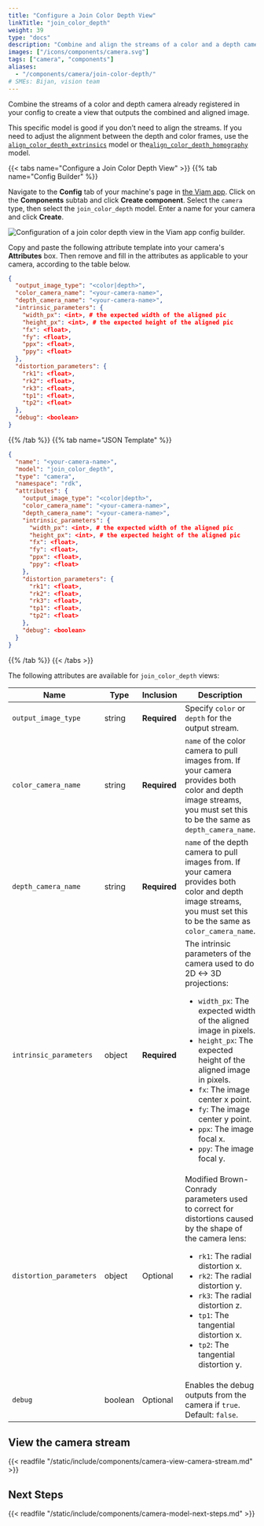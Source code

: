 ```yaml
---
title: "Configure a Join Color Depth View"
linkTitle: "join_color_depth"
weight: 39
type: "docs"
description: "Combine and align the streams of a color and a depth camera."
images: ["/icons/components/camera.svg"]
tags: ["camera", "components"]
aliases:
  - "/components/camera/join-color-depth/"
# SMEs: Bijan, vision team
---
```


Combine the streams of a color and depth camera already registered in your config to create a view that outputs the combined and aligned image.

This specific model is good if you don’t need to align the streams.
If you need to adjust the alignment between the depth and color frames, use the [`align_color_depth_extrinsics`](../align-color-depth-extrinsics/) model or the[`align_color_depth_homography`](../align-color-depth-homography/) model.

{{< tabs name="Configure a Join Color Depth View" >}}
{{% tab name="Config Builder" %}}

Navigate to the **Config** tab of your machine's page in [the Viam app](https://app.viam.com).
Click on the **Components** subtab and click **Create component**.
Select the `camera` type, then select the `join_color_depth` model.
Enter a name for your camera and click **Create**.

![Configuration of a join color depth view in the Viam app config builder.](/components/camera/configure-join-color-depth.png)

Copy and paste the following attribute template into your camera's **Attributes** box.
Then remove and fill in the attributes as applicable to your camera, according to the table below.

```json {class="line-numbers linkable-line-numbers"}
{
  "output_image_type": "<color|depth>",
  "color_camera_name": "<your-camera-name>",
  "depth_camera_name": "<your-camera-name>",
  "intrinsic_parameters": {
    "width_px": <int>, # the expected width of the aligned pic
    "height_px": <int>, # the expected height of the aligned pic
    "fx": <float>,
    "fy": <float>,
    "ppx": <float>,
    "ppy": <float>
  },
  "distortion_parameters": {
    "rk1": <float>,
    "rk2": <float>,
    "rk3": <float>,
    "tp1": <float>,
    "tp2": <float>
  },
  "debug": <boolean>
}
```

{{% /tab %}}
{{% tab name="JSON Template" %}}

```json {class="line-numbers linkable-line-numbers"}
{
  "name": "<your-camera-name>",
  "model": "join_color_depth",
  "type": "camera",
  "namespace": "rdk",
  "attributes": {
    "output_image_type": "<color|depth>",
    "color_camera_name": "<your-camera-name>",
    "depth_camera_name": "<your-camera-name>",
    "intrinsic_parameters": {
      "width_px": <int>, # the expected width of the aligned pic
      "height_px": <int>, # the expected height of the aligned pic
      "fx": <float>,
      "fy": <float>,
      "ppx": <float>,
      "ppy": <float>
    },
    "distortion_parameters": {
      "rk1": <float>,
      "rk2": <float>,
      "rk3": <float>,
      "tp1": <float>,
      "tp2": <float>
    },
    "debug": <boolean>
  }
}
```

{{% /tab %}}
{{< /tabs >}}

The following attributes are available for `join_color_depth` views:

<!-- prettier-ignore -->
| Name | Type | Inclusion | Description |
| ---- | ---- | --------- | ----------- |
| `output_image_type` | string | **Required** | Specify `color` or `depth` for the output stream. |
| `color_camera_name` | string | **Required** | `name` of the color camera to pull images from. If your camera provides both color and depth image streams, you must set this to be the same as `depth_camera_name`. |
| `depth_camera_name` | string | **Required** | `name` of the depth camera to pull images from. If your camera provides both color and depth image streams, you must set this to be the same as `color_camera_name`. |
| `intrinsic_parameters` | object | **Required** | The intrinsic parameters of the camera used to do 2D <-> 3D projections: <ul> <li> <code>width_px</code>: The expected width of the aligned image in pixels. </li> <li> <code>height_px</code>: The expected height of the aligned image in pixels. </li> <li> <code>fx</code>: The image center x point. </li> <li> <code>fy</code>: The image center y point. </li> <li> <code>ppx</code>: The image focal x. </li> <li> <code>ppy</code>: The image focal y. </li> </ul> |
| `distortion_parameters` | object | Optional | Modified Brown-Conrady parameters used to correct for distortions caused by the shape of the camera lens: <ul> <li> <code>rk1</code>: The radial distortion x. </li> <li> <code>rk2</code>: The radial distortion y. </li> <li> <code>rk3</code>: The radial distortion z. </li> <li> <code>tp1</code>: The tangential distortion x. </li> <li> <code>tp2</code>: The tangential distortion y. </li> </ul> |
| `debug` | boolean | Optional | Enables the debug outputs from the camera if `true`. <br> Default: `false`. |

## View the camera stream

{{< readfile "/static/include/components/camera-view-camera-stream.md" >}}

## Next Steps

{{< readfile "/static/include/components/camera-model-next-steps.md" >}}

